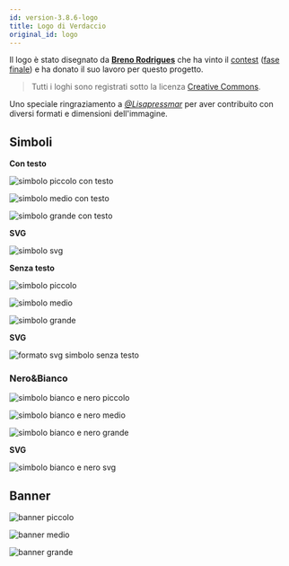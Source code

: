 ```yaml
---
id: version-3.8.6-logo
title: Logo di Verdaccio
original_id: logo
---
```


Il logo è stato disegnato da **[Breno Rodrigues](https://github.com/rodriguesbreno)** che ha vinto il [contest](https://github.com/verdaccio/verdaccio/issues/237) ([fase finale](https://github.com/verdaccio/verdaccio/issues/328)) e ha donato il suo lavoro per questo progetto.

> Tutti i loghi sono registrati sotto la licenza [Creative Commons](https://github.com/verdaccio/verdaccio/blob/master/LICENSE-docs).

Uno speciale ringraziamento a *[@Lisapressmar](https://github.com/Lisapressmar)* per aver contribuito con diversi formati e dimensioni dell'immagine.

## Simboli

**Con testo**

![simbolo piccolo con testo](/img/logo/symbol/png/logo-small-header-bottom.png)

![simbolo medio con testo](/img/logo/symbol/png/logo-small-header-bottom@2x.png)

![simbolo grande con testo](/img/logo/symbol/png/logo-small-header-bottom@3x.png)

**SVG**

![simbolo svg](/img/logo/symbol/svg/logo-small-header-bottom.svg)

**Senza testo**

![simbolo piccolo](/img/logo/symbol/png/verdaccio-tiny.png)

![simbolo medio](/img/logo/symbol/png/verdaccio-tiny@2x.png)

![simbolo grande](/img/logo/symbol/png/verdaccio-tiny@3x.png)

**SVG**

![formato svg simbolo senza testo](/img/logo/symbol/svg/verdaccio-tiny.svg)

### Nero&Bianco

![simbolo bianco e nero piccolo](/img/logo/symbol/png/verdaccio-blackwhite.png)

![simbolo bianco e nero medio](/img/logo/symbol/png/verdaccio-blackwhite@2x.png)

![simbolo bianco e nero grande](/img/logo/symbol/png/verdaccio-blackwhite@3x.png)

**SVG**

![simbolo bianco e nero svg](/img/logo/symbol/svg/verdaccio-blackwhite.svg)

## Banner

![banner piccolo](/img/logo/banner/png/verdaccio-banner.png)

![banner medio](/img/logo/banner/png/verdaccio-banner@2x.png)

![banner grande](/img/logo/banner/png/verdaccio-banner@3x.png)